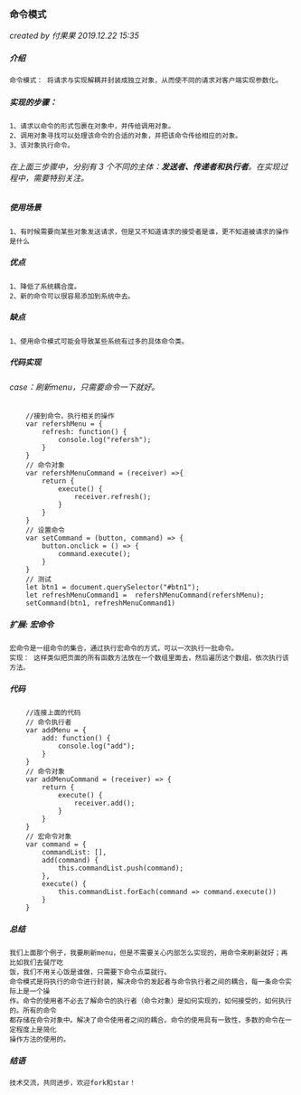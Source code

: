 ### 命令模式

*created by 付果果  2019.12.22  15:35*

##### 介绍

```javascript
命令模式： 将请求与实现解耦并封装成独立对象，从而使不同的请求对客户端实现参数化。
```

##### 实现的步骤：

```
1、请求以命令的形式包裹在对象中，并传给调用对象。
2、调用对象寻找可以处理该命令的合适的对象，并把该命令传给相应的对象。
3、该对象执行命令。
```

###### 在上面三步骤中，分别有 3 个不同的主体：**发送者、传递者和执行者**。在实现过程中，需要特别关注。 

##### 使用场景

```
1、有时候需要向某些对象发送请求，但是又不知道请求的接受者是谁，更不知道被请求的操作是什么
```

##### **优点** 

```
1、降低了系统耦合度。 
2、新的命令可以很容易添加到系统中去。
```

##### 缺点

```
1、使用命令模式可能会导致某些系统有过多的具体命令类。
```

##### 代码实现

######         case：刷新menu，只需要命令一下就好。

```
    //接到命令，执行相关的操作 
    var refershMenu = {
        refresh: function() {
            console.log("refersh");
        }
    }
    // 命令对象
    var refershMenuCommand = (receiver) =>{
        return {
            execute() {
                receiver.refresh();
            }
        }
    }
    // 设置命令
    var setCommand = (button, command) => {
        button.onclick = () => {
            command.execute();
        }
    }
    // 测试
    let btn1 = document.querySelector("#btn1");
    let refreshMenuCommand1 =  refershMenuCommand(refershMenu);
    setCommand(btn1, refreshMenuCommand1)    
```

##### 扩展: 宏命令

```
宏命令是一组命令的集合，通过执行宏命令的方式，可以一次执行一批命令。
实现： 这样类似把页面的所有函数方法放在一个数组里面去，然后遍历这个数组，依次执行该方法。
```

##### 代码

```
    //连接上面的代码
    // 命令执行者
    var addMenu = {
        add: function() {
            console.log("add");
        }
    }
    // 命令对象
    var addMenuCommand = (receiver) => {
        return {
            execute() {
                receiver.add();
            }
        }
    }
    // 宏命令对象
    var command = {
        commandList: [],
        add(command) {
            this.commandList.push(command);
        },
        execute() {
            this.commandList.forEach(command => command.execute())
        }
    }
```

##### 总结

```
我们上面那个例子，我要刷新menu，但是不需要关心内部怎么实现的，用命令来刷新就好；再比如我们去餐厅吃
饭，我们不用关心饭是谁做，只需要下命令点菜就行。
命令模式是将执行的命令进行封装，解决命令的发起者与命令执行者之间的耦合，每一条命令实际上是一个操
作。命令的使用者不必去了解命令的执行者（命令对象）是如何实现的，如何接受的，如何执行的。所有的命令
都存储在命令对象中。解决了命令使用者之间的耦合。命令的使用具有一致性，多数的命令在一定程度上是简化
操作方法的使用的。
```

##### 结语

```javascript
技术交流，共同进步，欢迎fork和star！
```

